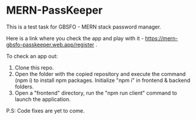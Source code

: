 # MERN-PassKeeper
This is a test task for GBSFO - MERN stack password manager.

Here is a link where you check the app and play with it - https://mern-gbsfo-passkeeper.web.app/register .

To check an app out:
1) Clone this repo.
2) Open the folder with the copied repository and execute the command (npm i) to install npm packages. Initialize "npm i" in frontend & backend folders.
3) Open a "frontend" directory, run the "npm run client" command to launch the application.

P.S: Code fixes are yet to come.

